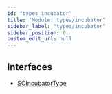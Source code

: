 ```yaml
---
id: "types_incubator"
title: "Module: types/incubator"
sidebar_label: "types/incubator"
sidebar_position: 0
custom_edit_url: null
---
```


## Interfaces

- [SCIncubatorType](../interfaces/types_incubator.SCIncubatorType.md)
